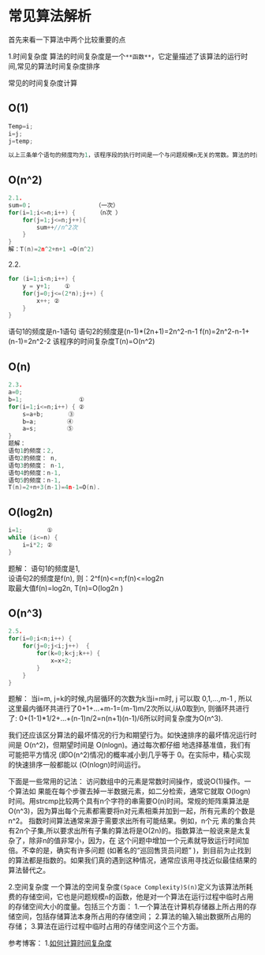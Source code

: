 # 常见算法解析

首先来看一下算法中两个比较重要的点

1.时间复杂度
算法的时间复杂度是一个`**函数**`，它定量描述了该算法的运行时间,常见的算法时间复杂度排序

常见的时间复杂度计算

## O(1)
````C++
Temp=i;
i=j;
j=temp;                    

以上三条单个语句的频度均为1，该程序段的执行时间是一个与问题规模n无关的常数。算法的时间复杂度为常数阶，记作T(n)=O(1)。如果算法的执行时间不随着问题规模n的增加而增长，即使算法中有上千条语句，其执行时间也不过是一个较大的常数。此类算法的时间复杂度是O(1)。
````

## O(n^2)
````C++
2.1.
sum=0；                  （一次）
for(i=1;i<=n;i++) {      （n次 ）
    for(j=1;j<=n;j++){ 
        sum++//n^2次 
    }
}
解：T(n)=2n^2+n+1 =O(n^2)
````

2.2.
````C++
for (i=1;i<n;i++) { 
    y = y+1;    ①                  
    for(j=0;j<=(2*n);j++) {   
        x++; ② 
    }
}
````
语句1的频度是n-1语句
语句2的频度是(n-1)*(2n+1)=2n^2-n-1
f(n)=2n^2-n-1+(n-1)=2n^2-2
该程序的时间复杂度T(n)=O(n^2)


## O(n)      
````C++                                      
2.3.
a=0;
b=1;                ①
for(i=1;i<=n;i++) { ②   
    s=a+b;　　 　 ③
    b=a;　　　 　 ④  
    a=s;　　　 　 ⑤
}
题解：
语句1的频度：2,        
语句2的频度： n,        
语句3的频度： n-1,        
语句4的频度：n-1,    
语句5的频度：n-1,                                  
T(n)=2+n+3(n-1)=4n-1=O(n).
````                                                                                               

## O(log2n)
````C++
i=1;       ①
while (i<=n) {
    i=i*2; ②
}
````
题解： 
语句1的频度是1,  
设语句2的频度是f(n),   则：2^f(n)<=n;f(n)<=log2n    
取最大值f(n)=log2n,
T(n)=O(log2n )


## O(n^3)
````C++
2.5.
for(i=0;i<n;i++) {  
    for(j=0;j<i;j++)  {
        for(k=0;k<j;k++) {
            x=x+2;  
        }
    }
}
````
题解：
当i=m,
j=k的时候,内层循环的次数为k当i=m时, j 可以取 0,1,...,m-1 , 所以这里最内循环共进行了0+1+...+m-1=(m-1)m/2次所以,i从0取到n, 则循环共进行了: 0+(1-1)*1/2+...+(n-1)n/2=n(n+1)(n-1)/6所以时间复杂度为O(n^3).


我们还应该区分算法的最坏情况的行为和期望行为。如快速排序的最坏情况运行时间是 O(n^2)，但期望时间是 O(nlogn)。通过每次都仔细 地选择基准值，我们有可能把平方情况 (即O(n^2)情况)的概率减小到几乎等于 0。在实际中，精心实现的快速排序一般都能以 (O(nlogn)时间运行。

下面是一些常用的记法：
访问数组中的元素是常数时间操作，或说O(1)操作。一个算法如 果能在每个步骤去掉一半数据元素，如二分检索，通常它就取 O(logn)时间。用strcmp比较两个具有n个字符的串需要O(n)时间。常规的矩阵乘算法是O(n^3)，因为算出每个元素都需要将n对元素相乘并加到一起，所有元素的个数是n^2。
指数时间算法通常来源于需要求出所有可能结果。例如，n个元 素的集合共有2n个子集,所以要求出所有子集的算法将是O(2n)的。指数算法一般说来是太复杂了，除非n的值非常小，因为，在 这个问题中增加一个元素就导致运行时间加倍。不幸的是，确实有许多问题 (如著名的“巡回售货员问题” )，到目前为止找到的算法都是指数的。如果我们真的遇到这种情况，通常应该用寻找近似最佳结果的算法替代之。

2.空间复杂度
一个算法的空间复杂度`(Space Complexity)S(n)`定义为该算法所耗费的存储空间，它也是问题规模`n`的函数，他是对一个算法在运行过程中临时占用的存储空间大小的度量。包括三个方面：
1.一个算法在计算机存储器上所占用的存储空间，包括存储算法本身所占用的存储空间；
2.算法的输入输出数据所占用的存储；
3.算法在运行过程中临时占用的存储空间这个三个方面。


参考博客：
1.[如何计算时间复杂度](http://blog.csdn.net/firefly_2002/article/details/8008987)

